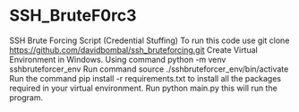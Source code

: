 # SSH_BruteF0rc3
SSH Brute Forcing Script (Credential Stuffing)
To run this code use git clone https://github.com/davidbombal/ssh_bruteforcing.git
Create Virtual Environment in Windows. Using command python -m venv sshbruteforcer_env
Run command source ./sshbruteforcer_env/bin/activate
Run the command pip install -r requirements.txt to install all the packages required in your virtual environment.
Run python main.py this will run the program.
